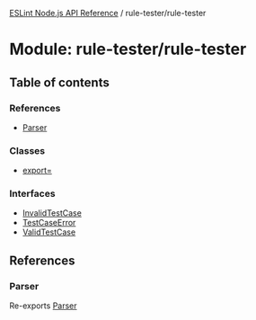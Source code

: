 [ESLint Node.js API Reference](../index.md) / rule-tester/rule-tester

# Module: rule-tester/rule-tester

## Table of contents

### References

* [Parser](rule_tester_rule_tester.md#parser)

### Classes

* [export&#x3D;](../classes/rule_tester_rule_tester.export_.md)

### Interfaces

* [InvalidTestCase](../interfaces/rule_tester_rule_tester.InvalidTestCase.md)
* [TestCaseError](../interfaces/rule_tester_rule_tester.TestCaseError.md)
* [ValidTestCase](../interfaces/rule_tester_rule_tester.ValidTestCase.md)

## References

### Parser

Re-exports [Parser](../interfaces/rule_tester_flat_rule_tester.Parser.md)
